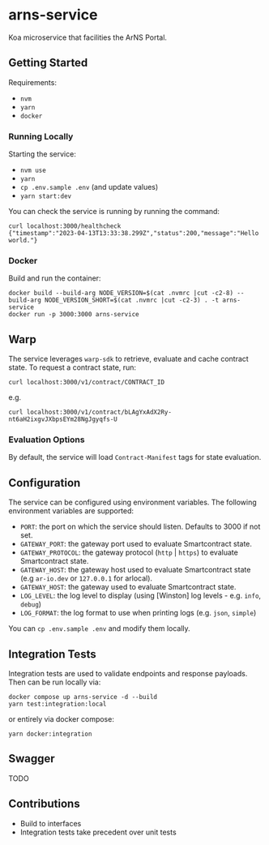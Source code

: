 # arns-service

Koa microservice that facilities the ArNS Portal.

## Getting Started

Requirements:

- `nvm`
- `yarn`
- `docker`

### Running Locally

Starting the service:

- `nvm use`
- `yarn`
- `cp .env.sample .env` (and update values)
- `yarn start:dev`

You can check the service is running by running the command:

```shell
curl localhost:3000/healthcheck
{"timestamp":"2023-04-13T13:33:38.299Z","status":200,"message":"Hello world."}
```

### Docker

Build and run the container:

```shell
docker build --build-arg NODE_VERSION=$(cat .nvmrc |cut -c2-8) --build-arg NODE_VERSION_SHORT=$(cat .nvmrc |cut -c2-3) . -t arns-service
docker run -p 3000:3000 arns-service
```

## Warp

The service leverages `warp-sdk` to retrieve, evaluate and cache contract state. To request a contract state, run:

```shell
curl localhost:3000/v1/contract/CONTRACT_ID
```

e.g.

```shell
curl localhost:3000/v1/contract/bLAgYxAdX2Ry-nt6aH2ixgvJXbpsEYm28NgJgyqfs-U
```

### Evaluation Options

By default, the service will load `Contract-Manifest` tags for state evaluation.

## Configuration

The service can be configured using environment variables. The following environment variables are supported:

- `PORT`: the port on which the service should listen. Defaults to 3000 if not set.
- `GATEWAY_PORT`: the gateway port used to evaluate Smartcontract state.
- `GATEWAY_PROTOCOL`: the gateway protocol (`http` | `https`) to evaluate Smartcontract state.
- `GATEWAY_HOST`: the gateway host used to evaluate Smartcontract state (e.g `ar-io.dev` or `127.0.0.1` for arlocal).
- `GATEWAY_HOST`: the gateway used to evaluate Smartcontract state.
- `LOG_LEVEL`: the log level to display (using [Winston] log levels - e.g. `info`, `debug`)
- `LOG_FORMAT`: the log format to use when printing logs (e.g. `json`, `simple`)

You can `cp .env.sample .env` and modify them locally.

## Integration Tests

Integration tests are used to validate endpoints and response payloads. Then can be run locally via:

```shell
docker compose up arns-service -d --build
yarn test:integration:local
```

or entirely via docker compose:

```shell
yarn docker:integration
```

## Swagger

TODO

## Contributions

- Build to interfaces
- Integration tests take precedent over unit tests
